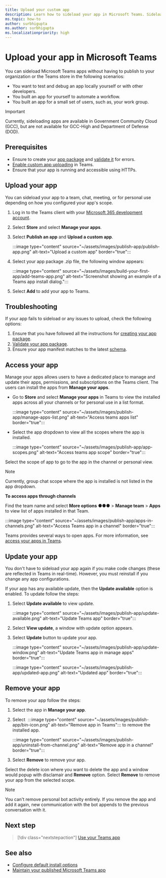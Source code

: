 ```yaml
---
title: Upload your custom app
description: Learn how to sideload your app in Microsoft Teams. Sideloading is common when testing and debugging an app during development.
ms.topic: how-to
author: surbhigupta
ms.author: surbhigupta
ms.localizationpriority: high
---
```


# Upload your app in Microsoft Teams

You can sideload Microsoft Teams apps without having to publish to your organization or the Teams store in the following scenarios:

* You want to test and debug an app locally yourself or with other developers.
* You built an app for yourself to automate a workflow.
* You built an app for a small set of users, such as, your work group.

> [!IMPORTANT]
> Currently, sideloading apps are available in Government Community Cloud (GCC), but are not available for GCC-High and Department of Defense (DOD).

## Prerequisites

* Ensure to create your [app package](~/concepts/build-and-test/apps-package.md) and [validate it](https://dev.teams.microsoft.com/appvalidation.html) for errors.
* [Enable custom app uploading](~/concepts/build-and-test/prepare-your-o365-tenant.md#enable-custom-teams-apps-and-turn-on-custom-app-uploading) in Teams.
* Ensure that your app is running and accessible using HTTPs.

## Upload your app

You can sideload your app to a team, chat, meeting, or for personal use depending on how you configured your app's scope.

1. Log in to the Teams client with your [Microsoft 365 development account](~/build-your-first-app/build-and-run.md#prerequisites).
1. Select **Store** and select **Manage your apps**.
1. Select **Publish an app** and **Upload a custom app**.

    :::image type="content" source="~/assets/images/publish-app/publish-app.png" alt-text="Upload a custom app" border="true":::

1. Select your app package .zip file, the following window appears:

    :::image type="content" source="~/assets/images/build-your-first-app/add-teams-app.png" alt-text="Screenshot showing an example of a Teams app install dialog.":::

1. Select **Add** to add your app to Teams.

## Troubleshooting

If your app fails to sideload or any issues to upload, check the following options:

1. Ensure that you have followed all the instructions for [creating your app package](../../concepts/build-and-test/apps-package.md).
1. [Validate your app package](https://dev.teams.microsoft.com/appvalidation.html).
1. Ensure your app manifest matches to the latest [schema](../../resources/schema/manifest-schema.md).

## Access your app

Manage your apps allows users to have a dedicated place to manage and update their apps, permissions, and subscriptions on the Teams client. The users can install the apps from **Manage your apps**.

* Go to **Store** and select **Manage your apps** in Teams to view the installed apps across all your channels or for personal use in a list format.

    :::image type="content" source="~/assets/images/publish-app/manage-apps-list.png" alt-text="Access teams apps list" border="true":::

* Select the app dropdown to view all the scopes where the app is installed.

    :::image type="content" source="~/assets/images/publish-app/app-scopes.png" alt-text="Access teams app scope" border="true":::

Select the scope of app to go to the app in the channel or personal view.

>[!NOTE]
> Currently, group chat scope where the app is installed is not listed in the app dropdown.

**To access apps through channels**

Find the team name and select **More options** &#x25CF;&#x25CF;&#x25CF; > **Manage team** > **Apps** to view list of apps installed in that Team.

 :::image type="content" source="~/assets/images/publish-app/apps-in-channels.png" alt-text="Access Teams app in a channel" border="true":::

Teams provides several ways to open apps. For more information, see [access your apps in Teams](https://support.microsoft.com/office/access-your-apps-in-teams-0758cb09-9e85-40e7-a974-51df7734646a).

## Update your app

You don't have to sideload your app again if you make code changes (these are reflected in Teams in real-time). However, you must reinstall if you change any app configurations.

If your app has any available update, then the **Update available** option is enabled. To update follow the steps:

1. Select **Update available** to view update.

     :::image type="content" source="~/assets/images/publish-app/update-available.png" alt-text="Update Teams app" border="true":::

1. Select **View update**, a window with update option appears.
1. Select **Update** button to update your app.
    
     :::image type="content" source="~/assets/images/publish-app/update-window.png" alt-text="Update Teams app in manage apps" border="true":::

     :::image type="content" source="~/assets/images/publish-app/updated-app.png" alt-text="Updated app" border="true":::

## Remove your app

To remove your app follow the steps:

1. Select the app in **Manage your app**.
1. Select &nbsp;:::image type="content" source="~/assets/images/publish-app/bin-icon.png" alt-text="Remove app in Teams"::: to remove the installed app.

    :::image type="content" source="~/assets/images/publish-app/uninstall-from-channel.png" alt-text="Remove app in a channel" border="true":::

1. Select **Remove** to remove your app.

Select the delete icon where you want to delete the app and a window would popup with disclamair and **Remove** option. Select **Remove** to remove your app from the selected scope.

> [!NOTE]
> You can't remove personal bot activity entirely. If you remove the app and add it again, new communication with the bot appends to the previous conversation with it.

## Next step

> [!div class="nextstepaction"]
> [Use your Teams app](https://support.microsoft.com/office/apps-and-services-cc1fba57-9900-4634-8306-2360a40c665b)

## See also

* [Configure default install options](~/concepts/deploy-and-publish/add-default-install-scope.md)
* [Maintain your published Microsoft Teams app](~/concepts/deploy-and-publish/appsource/post-publish/overview.md)
